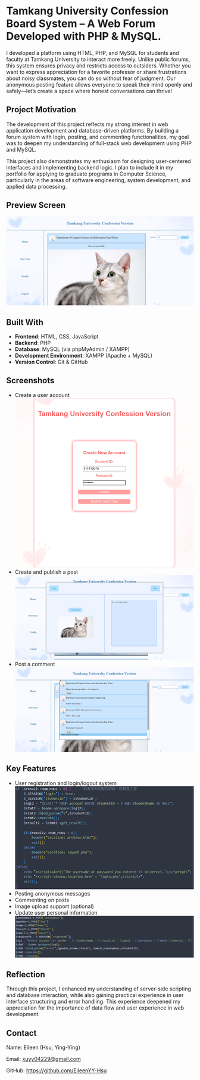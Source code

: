 # Tamkang University Confession Board System – A Web Forum Developed with PHP & MySQL.
I developed a platform using HTML, PHP, and MySQL for students and faculty at Tamkang University to interact more freely. Unlike public forums, this system ensures privacy and restricts access to outsiders. Whether you want to express appreciation for a favorite professor or share frustrations about noisy classmates, you can do so without fear of judgment. Our anonymous posting feature allows everyone to speak their mind openly and safely—let’s create a space where honest conversations can thrive!
## Project Motivation
The development of this project reflects my strong interest in web application development and database-driven platforms. By building a forum system with login, posting, and commenting functionalities, my goal was to deepen my understanding of full-stack web development using PHP and MySQL.

This project also demonstrates my enthusiasm for designing user-centered interfaces and implementing backend logic. I plan to include it in my portfolio for applying to graduate programs in Computer Science, particularly in the areas of software engineering, system development, and applied data processing.
## Preview Screen
![Screenshot](images/home_screenshot.png)
## Built With
- **Frontend**: HTML, CSS, JavaScript
- **Backend**: PHP
- **Database**: MySQL (via phpMyAdmin / XAMPP)
- **Development Environment**: XAMPP (Apache + MySQL)
- **Version Control**: Git & GitHub
## Screenshots
- Create a user account
![Screenshot](images/creat_screenshot.png)
- Create and publish a post
![Screenshot](images/post_screenshot.png)
- Post a comment
![Screenshot](images/comment_screenshot.png)
## Key Features
- User registration and login/logout system
  ![Screenshot](images/LoginNavigate_screenshot.png)
- Posting anonymous messages
- Commenting on posts
- Image upload support (optional)
- Update user personal information
  ![Screenshot](images/UpdateProfile_screenshot.png)
## Reflection
Through this project, I enhanced my understanding of server-side scripting and database interaction, while also gaining practical experience in user interface structuring and error handling. This experience deepened my appreciation for the importance of data flow and user experience in web development.
## Contact
Name: Eileen (Hsu, Ying-Ying)

Email: xuyy04229@gmail.com

GitHub: https://github.com/EileenYY-Hsu
